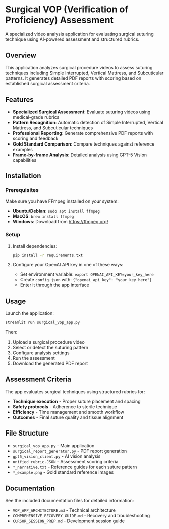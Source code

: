 # Surgical VOP (Verification of Proficiency) Assessment

A specialized video analysis application for evaluating surgical suturing technique using AI-powered assessment and structured rubrics.

## Overview

This application analyzes surgical procedure videos to assess suturing techniques including Simple Interrupted, Vertical Mattress, and Subcuticular patterns. It generates detailed PDF reports with scoring based on established surgical assessment criteria.

## Features

- **Specialized Surgical Assessment**: Evaluate suturing videos using medical-grade rubrics
- **Pattern Recognition**: Automatic detection of Simple Interrupted, Vertical Mattress, and Subcuticular techniques  
- **Professional Reporting**: Generate comprehensive PDF reports with scoring and feedback
- **Gold Standard Comparison**: Compare techniques against reference examples
- **Frame-by-frame Analysis**: Detailed analysis using GPT-5 Vision capabilities

## Installation

### Prerequisites

Make sure you have FFmpeg installed on your system:
- **Ubuntu/Debian**: `sudo apt install ffmpeg`
- **MacOS**: `brew install ffmpeg`  
- **Windows**: Download from https://ffmpeg.org/

### Setup

1. Install dependencies:
   ```bash
   pip install -r requirements.txt
   ```

2. Configure your OpenAI API key in one of these ways:
   - Set environment variable: `export OPENAI_API_KEY=your_key_here`
   - Create `config.json` with: `{"openai_api_key": "your_key_here"}`
   - Enter it through the app interface

## Usage

Launch the application:
```bash
streamlit run surgical_vop_app.py
```

Then:
1. Upload a surgical procedure video
2. Select or detect the suturing pattern
3. Configure analysis settings
4. Run the assessment
5. Download the generated PDF report

## Assessment Criteria

The app evaluates surgical techniques using structured rubrics for:
- **Technique execution** - Proper suture placement and spacing
- **Safety protocols** - Adherence to sterile technique
- **Efficiency** - Time management and smooth workflow  
- **Outcomes** - Final suture quality and tissue alignment

## File Structure

- `surgical_vop_app.py` - Main application
- `surgical_report_generator.py` - PDF report generation
- `gpt5_vision_client.py` - AI vision analysis
- `unified_rubric.JSON` - Assessment scoring criteria
- `*_narrative.txt` - Reference guides for each suture pattern
- `*_example.png` - Gold standard reference images

## Documentation

See the included documentation files for detailed information:
- `VOP_APP_ARCHITECTURE.md` - Technical architecture
- `COMPREHENSIVE_RECOVERY_GUIDE.md` - Recovery and troubleshooting
- `CURSOR_SESSION_PREP.md` - Development session guide